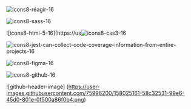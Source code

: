 

<!--
**GuillaumeSere/GuillaumeSere** is a ✨ _special_ ✨ repository because its `README.md` (this file) appears on your GitHub profile.

Here are some ideas to get you started:

- 🔭 I’m currently working on ...
- 🌱 I’m currently learning ...
- 👯 I’m looking to collaborate on ...
- 🤔 I’m looking for help with ...
- 💬 Ask me about ...
- 📫 How to reach me: ...
- 😄 Pronouns: ...
- ⚡ Fun fact: ...
-->

![icons8-réagir-16](https://user-images.githubusercontent.com/75996200/161057025-571dd076-36b8-4f99-b6ae-3a43e7075b68.png)

![icons8-sass-16](https://user-images.githubusercontent.com/75996200/161057040-df06c359-4bd8-4780-b51a-2ee6eb197f46.png)

![icons8-html-5-16](https://us![icons8-css3-16](https://user-images.githubusercontent.com/75996200/161057075-0efc0c2e-756e-47b4-9c8b-878e76bca3e0.png)


![icons8-jest-can-collect-code-coverage-information-from-entire-projects-16](https://user-images.githubusercontent.com/75996200/161057089-75097f2a-e1fb-4c6a-a33f-b7cd089ec6f4.png)

![icons8-figma-16](https://user-images.githubusercontent.com/75996200/161057097-41c63369-4394-4b32-b88f-2868e7f21cea.png)

![icons8-github-16](https://user-images.githubusercontent.com/75996200/161057110-610a52ae-82cd-4e2a-a21f-6ed21d9e4866.png)


![github-header-image]  (https://user-images.githubusercontent.com/75996200/158025161-58c32531-99e6-45d0-801e-0f500a86f0b4.png)

